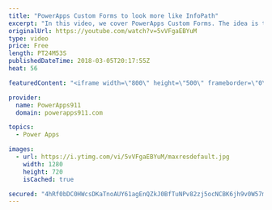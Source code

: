 ```yaml
---
title: "PowerApps Custom Forms to look more like InfoPath"
excerpt: "In this video, we cover PowerApps Custom Forms. The idea is to show you some tips and tricks to make the forms look more like InfoPath. You will also learn some of the tricks for making app building easier. Finally, we cover PowerApps Security trimming. Too much fun.  PowerApps documentation on Color"
originalUrl: https://youtube.com/watch?v=5vVFgaEBYuM
type: video
price: Free
length: PT24M53S
publishedDateTime: 2018-03-05T20:17:55Z
heat: 56

featuredContent: "<iframe width=\"800\" height=\"500\" frameborder=\"0\" src=\"https://www.youtube.com/embed/5vVFgaEBYuM\" allow=\"accelerometer; autoplay; encrypted-media; gyroscope; picture-in-picture\" allowfullscreen></iframe>"

provider:
  name: PowerApps911
  domain: powerapps911.com

topics:
  - Power Apps

images:
  - url: https://i.ytimg.com/vi/5vVFgaEBYuM/maxresdefault.jpg
    width: 1280
    height: 720
    isCached: true

secured: "4hRf0bDC0HWcsDKaTnoAUY61agEnQZkJ0BfTuNPv82zj5ocNCBK6jh9v0W57mo74f/161V1e6Vi7wR8Jot9bybc+xrn6mojWhwCM6wfjnJkdgF3QoF2Tb5bJdeSsX5b+ZOl3vsEZ8YLDy7qXaL2UVKznP150lt8CCD29h5rxmWrECBZww05kkEfryb23fqtyFD+t6ZmFqSuBVB3hPeo4aHu8AWDpoywoevxZxq3j9nC+XV4X+2zx7mfb7mHRu3o98qr3zVUk3fbbC5EfMjSHs7n0tFAow+zfgbxsxeC/DmogDt+T9cT7JVTnMN4eRvz3DTbEACs0k7JaU93XQjxFvoaK1UjRv6Rlk6dSB85Kbju+A1lGo/rpByGmqYd000NiN2ziCQWVLh0jl4PHtvSi7e9gyB5MOwDRnQF+E0p2hhU=;oYRwxKFg7bM90d4A0fr4pA=="
---
```


